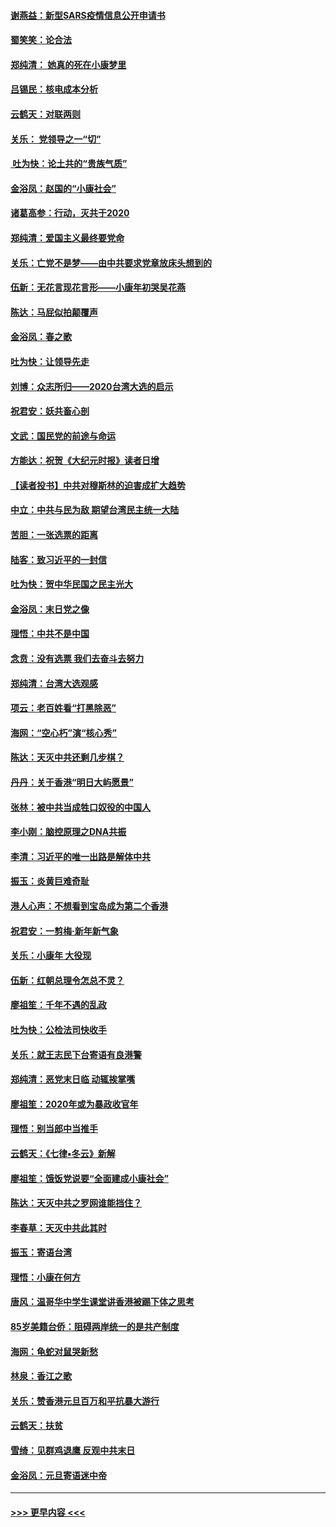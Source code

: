 #### [谢燕益：新型SARS疫情信息公开申请书](../pages/nsc993/n11808840.md?t=01212033) 
#### [蜀笑笑：论合法](../pages/nsc993/n11808064.md?t=01212033) 
#### [郑纯清： 她真的死在小康梦里](../pages/nsc993/n11806623.md?t=01212033) 
#### [吕锡民：核电成本分析](../pages/nsc993/n11806284.md?t=01212033) 
#### [云鹤天：对联两则](../pages/nsc993/n11805957.md?t=01212033) 
#### [关乐： 党领导之一“切”](../pages/nsc993/n11804505.md?t=01212033) 
#### [ 吐为快：论土共的“贵族气质”](../pages/nsc993/n11804490.md?t=01212033) 
#### [金浴凤：赵国的“小康社会”](../pages/nsc993/n11804452.md?t=01212033) 
#### [诸葛高参：行动，灭共于2020](../pages/nsc993/n11804120.md?t=01212033) 
#### [郑纯清：爱国主义最终要党命](../pages/nsc993/n11802197.md?t=01212033) 
#### [关乐：亡党不是梦——由中共要求党章放床头想到的](../pages/nsc993/n11802156.md?t=01212033) 
#### [伍新：无花言现花言形——小康年初哭吴花燕](../pages/nsc993/n11800044.md?t=01212033) 
#### [陈达：马屁似拍颠覆声](../pages/nsc993/n11800010.md?t=01212033) 
#### [金浴凤：春之歌](../pages/nsc993/n11797687.md?t=01212033) 
#### [吐为快：让领导先走](../pages/nsc993/n11797512.md?t=01212033) 
#### [刘博：众志所归——2020台湾大选的启示](../pages/nsc993/n11796878.md?t=01212033) 
#### [祝君安：妖共畜心剖](../pages/nsc993/n11794273.md?t=01212033) 
#### [文武：国民党的前途与命运](../pages/nsc993/n11794198.md?t=01212033) 
#### [方能达：祝贺《大纪元时报》读者日增](../pages/nsc993/n11793807.md?t=01212033) 
#### [【读者投书】中共对穆斯林的迫害成扩大趋势](../pages/nsc993/n11791371.md?t=01212033) 
#### [中立：中共与民为敌 期望台湾民主统一大陆](../pages/nsc993/n11790392.md?t=01212033) 
#### [苦胆：一张选票的距离](../pages/nsc993/n11788914.md?t=01212033) 
#### [陆客：致习近平的一封信](../pages/nsc993/n11788867.md?t=01212033) 
#### [吐为快：贺中华民国之民主光大](../pages/nsc993/n11788618.md?t=01212033) 
#### [金浴凤：末日党之像](../pages/nsc993/n11787475.md?t=01212033) 
#### [理悟：中共不是中国](../pages/nsc993/n11787463.md?t=01212033) 
#### [念贲：没有选票  我们去奋斗去努力](../pages/nsc993/n11787398.md?t=01212033) 
#### [郑纯清：台湾大选观感](../pages/nsc993/n11786210.md?t=01212033) 
#### [项云：老百姓看“打黑除恶”](../pages/nsc993/n11785398.md?t=01212033) 
#### [海网：“空心朽”演“核心秀”](../pages/nsc993/n11783874.md?t=01212033) 
#### [陈达：天灭中共还剩几步棋？](../pages/nsc993/n11783719.md?t=01212033) 
#### [丹丹：关于香港“明日大屿愿景”](../pages/nsc993/n11783273.md?t=01212033) 
#### [张林：被中共当成牲口奴役的中国人](../pages/nsc993/n11782397.md?t=01212033) 
#### [李小刚：脑控原理之DNA共振](../pages/nsc993/n11780962.md?t=01212033) 
#### [李清：习近平的唯一出路是解体中共](../pages/nsc993/n11780866.md?t=01212033) 
#### [振玉：炎黄巨难奇耻](../pages/nsc993/n11779632.md?t=01212033) 
#### [港人心声：不想看到宝岛成为第二个香港](../pages/nsc993/n11778817.md?t=01212033) 
#### [祝君安：一剪梅‧新年新气象](../pages/nsc993/n11776340.md?t=01212033) 
#### [关乐：小康年 大役现](../pages/nsc993/n11774213.md?t=01212033) 
#### [伍新：红朝总理令怎总不灵？](../pages/nsc993/n11770813.md?t=01212033) 
#### [廖祖笙：千年不遇的乱政](../pages/nsc993/n11770373.md?t=01212033) 
#### [吐为快：公检法司快收手](../pages/nsc993/n11770359.md?t=01212033) 
#### [关乐：就王志民下台寄语有良港警](../pages/nsc993/n11769903.md?t=01212033) 
#### [郑纯清：恶党末日临 动辄挨掌嘴](../pages/nsc993/n11769356.md?t=01212033) 
#### [廖祖笙：2020年或为暴政收官年](../pages/nsc993/n11768216.md?t=01212033) 
#### [理悟：别当郎中当推手](../pages/nsc993/n11768243.md?t=01212033) 
#### [云鹤天：《七律▪冬云》新解](../pages/nsc993/n11768204.md?t=01212033) 
#### [廖祖笙：饿饭党说要“全面建成小康社会”](../pages/nsc993/n11767482.md?t=01212033) 
#### [陈达：天灭中共之罗网谁能挡住？](../pages/nsc993/n11767465.md?t=01212033) 
#### [李春草：天灭中共此其时](../pages/nsc993/n11767452.md?t=01212033) 
#### [振玉：寄语台湾](../pages/nsc993/n11767432.md?t=01212033) 
#### [理悟：小康在何方](../pages/nsc993/n11767394.md?t=01212033) 
#### [唐风：温哥华中学生课堂讲香港被踢下体之思考](../pages/nsc993/n11766848.md?t=01212033) 
#### [85岁美籍台侨：阻碍两岸统一的是共产制度](../pages/nsc993/n11765043.md?t=01212033) 
#### [海网：龟蛇对鼠哭新愁](../pages/nsc993/n11764895.md?t=01212033) 
#### [林泉：香江之歌](../pages/nsc993/n11764415.md?t=01212033) 
#### [关乐：赞香港元旦百万和平抗暴大游行](../pages/nsc993/n11764382.md?t=01212033) 
#### [云鹤天：扶贫](../pages/nsc993/n11764245.md?t=01212033) 
#### [雪绮：见群鸡退鹰  反观中共末日](../pages/nsc993/n11762112.md?t=01212033) 
#### [金浴凤：元旦寄语迷中帝](../pages/nsc993/n11761788.md?t=01212033) 

----
#### [ >>> 更早内容 <<< ](../indexes/nsc993-earlier.md)
